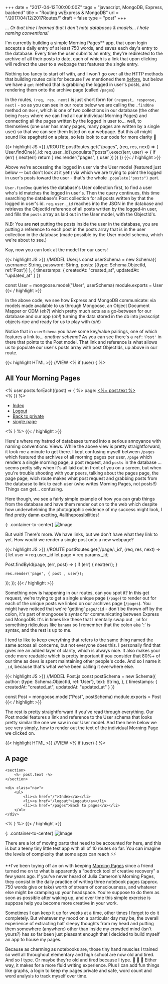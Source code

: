 +++
date = "2017-04-12T00:00:00Z"
tags = "javascript, MongoDB, Express, backend"
title = "Routing w/Express & MongoDB"
url = "/2017/04/12/2017Routes/"
draft = false
type = "post"
+++

_... Or that time I learned that I don't hate databases & models... I hate naming conventions!_

I'm currently building a simple Morning Pages** app, that upon login accepts a daily entry of at least 750 words, and saves each day's entry to the database. Every time the user submits an entry, they're redirected to the archive of all their posts to date, each of which is a link that upon clicking will redirect the user to a webpage that features the single entry.

Nothing too fancy to start off with, and I won't go over all the HTTP methods that building routes calls for because I've mentioned them [before](https://unicornsfartpixels.github.io/blog/2017/01/11/2017LearningToRead), but below we have a `get` method that is grabbing the logged in user's posts, and rendering them onto the archive page (called `/pages`)

In the routes, `(req, res, next)` is just short form for `(request, response, next)` - so as you can see in our route below we are calling the `.findOne` method on `User`, which is one of two collections in our database (the other being `Posts` where we can find all our individual Morning Pages) and connecting all the pages written by the logged in user to... well, to themselves (one user has many pages, many pages are written by a single user) so that we can see them listed on our webpage. But this all might sound like spaghetti on a plate, so lets look to our code for more clarity 🍝


{{< highlight JS >}}
//ROUTE
postRoutes.get("/pages", (req, res, next) => {
	User.findOne({_id: req.user._id}).populate("posts").exec((err, user) => {
        if (err) {
            next(err)
            return
        }
        res.render("pages", { user })
    })
})
{{< / highlight >}}

Above we're accessing the logged in user via the User model (featured just below -- but don't look at it yet!) via which we are trying to point the logged in user's posts toward the user - that's the whole `.populate("posts")` part.

`User.findOne` queries the database's User collection first, to find a user who's id matches the logged in user's. Then the query continues, this time searching the database's Post collection for all posts written by that the logged in user's id.  `req.user._id` reaches into the JSON in the database and retrieves the ObjectId reference of all posts written by the logged-in user, and fills the `posts` array as laid out in the User model, with the ObjectId's.

N.B: You are __not__ putting the posts inside the user in the database, you are putting a reference to each post in the posts array that is in the user collection in the database (made possible by the User model schema, which we're about to see.)

Kay, now you can look at the model for our users!

{{< highlight JS >}}
//MODEL User.js
const userSchema = new Schema({
  username: String,
  password: String,
  posts: [{type: Schema.ObjectId, ref:'Post'}]
}, {
  timestamps: { createdAt: "created_at", updatedAt: "updated_at" }
})

const User = mongoose.model("User", userSchema)
module.exports = User
{{< / highlight >}}

In the above code, we see how Express and MongoDB communicate: via models made available to us through Mongoose, an Object Document Mapper or ODM (_eh?_) which pretty much acts as a go-between for our database and our app (_oh!_) turning the data stored in the db into javascript objects ripe and ready for us to play with (_ah!_)

Notice that in `userSchema` you have some key/value pairings, one of which features a link to... _another schema?_ As you can see there's a `ref:'Post'` in there that points to the Post model. That link and reference is what allows us to populate our user's posts array with post ObjectIds, up above in our route.

{{< highlight HTML >}}
//VIEW
<% if (user) { %>
  <section>
      <h2>All Your Morning Pages</h2>
  </section>

  <section>
      <% user.posts.forEach((post) => { %>
          page:
          <a href="/page/<%= post._id %>">
              <%= post.text %>
          </a><br>
          <%  }) %>
  </section>
  <div class="nav">
      <ul>
          <li><a href="/">Index</a></li>
          <li><a href="/logout">Logout</a></li>
          <li><a href="/private-page">Back to private</a></li>
          <li><a href="/page">single page</a></li>
      </ul>
  </div>
  <% } %>
{{< / highlight >}}

Here's where my hatred of databases turned into a serious annoyance with naming conventions: Views. While the above view is
pretty straightforward, it took me a minute to get there. I kept confusing myself between `/pages` which featured the archives of all morning pages per user, `/page` which renders a single morning page, a post request, and `posts` in the database ... seems pretty silly when it's all laid out in front of you on a screen, but when you're trouble shooting with your peers, talking about the pages page, the page page, wich route makes what post request and grabbing posts from the database to link to each user (who writes Morning Pages, not posts!!) Things can get... confusing.

Here though, we see a fairly simple example of how you can grab things from the database and have them render out on to the web which despite how underwhelming the photographic evidence of my success might look, I find pretty damn exciting, #allthepossibilities!

{: .container-to-center}
![Image](https://raw.githubusercontent.com/unicornsfartpixels/unicornsfartpixels.github.io/02b63c08ed2fbad22296033b4bca040afb30f16e/media/morningpages.png)

But wait! There's more. We have links, but we don't have what they link to yet. How would we render a single post onto a new webpage?

{{< highlight JS >}}
//ROUTE
postRoutes.get('/page/:_id', (req, res, next) => {
  let user = req.user._id
  let page = req.params._id;

  Post.findById(page, (err, post) => {
    if (err) {  next(err); }

    res.render('page', { post , user});
 });
});
{{< / highlight >}}

Something new is happening in our routes, can you spot it? In this get request, we're trying to get a single unique page (`/page`) to render out for each of the unique posts we linked on our archives page (`/pages`). You might have noticed that we're 'getting' `page/:id` - don't be thrown off by the colon, it's part of mongoose's syntax for communicating between Express and MongoDB. It's in times like these that I mentally swap out `_id` for something ridiculous like `banana` so I remember that the colon aka ':' is syntax, and the rest is up to me.

I tend to like to keep everything that refers to the same thing named the same across all concerns, but not everyone does this. I personally find that gives me an added layer of clarity, which is always nice. It also makes your code more readable which is pretty important if you consider that 80%+ of our time as devs is spent maintaining other people's code. And so I name it `_id`, because that's what we've been calling it everwhere else.

{{< highlight JS >}}
//MODEL Post.js
const postSchema = new Schema({
  author: {type: Schema.ObjectId, ref:'User'},
  text: String,
}, {
  timestamps: { createdAt: "created_at", updatedAt: "updated_at" }
})

const Post = mongoose.model("Post", postSchema)
module.exports = Post
{{< / highlight >}}

The rest is pretty straightforward if you've read through everything. Our Post model features a link and reference to the User schema that looks pretty similar the one we saw in our User model. And then here below we see very simply, how to render out the text of the individual Morning Page we clicked on.

{{< highlight HTML >}}
//VIEW
<% if (user) { %>
	<section>
		<h2>A page</h2>
	</section>

	<section>
		<%- post.text -%>
	</section>

	<div class="nav">
		<ul>
			<li><a href="/">Index</a></li>
			<li><a href="/logout">Logout</a></li>
			<li><a href="/pages">Back to pages</a></li>
		</ul>
	</div>
<% } %>
{{< / highlight >}}

{: .container-to-center}
![Image](https://raw.githubusercontent.com/unicornsfartpixels/unicornsfartpixels.github.io/02b63c08ed2fbad22296033b4bca040afb30f16e/media/morningpage.png)

There are a lot of moving parts that need to be accounted for here, and this is but a teeny tiny little test app with all of 10 routes so far. You can imagine the levels of complexity that some apps can reach ⚡⚡

**I've been toying off an on with keeping [Morning Pages](http://juliacameronlive.com/basic-tools/morning-pages/) since a friend turned me on to what is apparently a "bedrock tool of creative recovery" a few years ago. If you've never heard of Julia Cameron's Morning Pages, they consist in the daily practice of writing three notebook pages (approx. 750 words give or take) worth of stream of consciousness, and whatever else might be cramping up your headspace. You're suppose to do them as soon as possible after waking up, and over time this simple exercise is suppose help you become more creative in your work.

Sometimes I can keep it up for weeks at a time, other times I forget to do it completely. But whatever my mood on a particular day may be, the overall experience of extracting half sleepy thoughts from my head and putting them somewhere (anywhere) other than inside my crowded mind (isn't yours?) has so far been just pleasant enough that I decided to build myself an app to house my pages.

Because as charming as notebooks are, those tiny hand muscles I trained so well all throughout elementary and high school are now old and tired. And so I type. Or maybe they're old and tired because I type. 🐔 🤔 🍳 Either way, it makes for a more fluid writing experience. Plus I can add fun things like graphs, a login to keep my pages private and safe, word count and word analysis to track myself over time.
